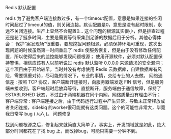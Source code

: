 Redis 默认配置

redis 为了避免客户端连接数过多，有一个timeout配置，意思是如果连接的空闲时间超过了timeout的值，则关闭连接。默认配置是0，意思是没有超时限制，永远不关闭连接。生产上显然不会配置0…
这个问题的根源其实很小，但是排查过程还是花了挺多时间，主要是需要等待采集到足够的数据后用于分析。其他心得体会：
保护“案发现场”很重要，要想挖掘问题根源，必须保持环境可重现，这次出现问题的时候虽然第一时间重启了 redis 使服务恢复，但是由于没有修改任何配置，所以使得后来的监控能够发现问题根源；
使用开源软件，必须对默认配置保持警惕，相信应该有人以前听说过 redis 默认监听 0.0.0.0 来源请求的安全漏洞；
这个项目由于开始较早，当时并没有考虑使用 Redis 云数据库，自建数据库有风险，需要慎重对待，尽可能的情况下，专业的事情，交给专业的人去做。
网络通信差 : 按照 TCP 协议，客户端断开连接时，向服务器端发送 FIN 信号，但是服务端未接收到，客户端超时后放弃等待，直接断开，服务端由于通信故障，保持了 ESTABLISHED 状态，不过由于两端机器在同个内网，网络质量没有理由不行；
客户端异常 : 客户端连接之后，由于代码运行过程中产生异常，导致未正常释放或者关闭连接，sidekiq 的worker很可能就有这类问题。这个的可能性非常大，毕竟我日常写 bug ( /ω╲ )。
问题修复

找到问题根源之后，修复起来就简直太简单了。事实上，开发领域就是如此，绝大部分时间都花在了找 bug 上，而改掉bug，可能只需要一分钟不到。